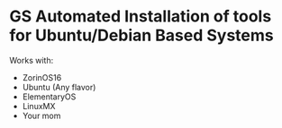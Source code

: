 # GS Automated Installation of tools for Ubuntu/Debian Based Systems
Works with:
- ZorinOS16
- Ubuntu (Any flavor)
- ElementaryOS
- LinuxMX
- Your mom
